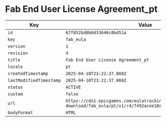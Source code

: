 # Fab End User License Agreement_pt

| Key | Value |
| --- | ----- |
| `id` | `67f852bd0b0d33646c0bd51a` |
| `key` | `fab_eula` |
| `version` | `1` |
| `revision` | `4` |
| `title` | `Fab End User License Agreement_pt` |
| `locale` | `pt` |
| `createdTimestamp` | `2025-04-10T23:22:37.068Z` |
| `lastModifiedTimestamp` | `2025-04-10T23:22:37.068Z` |
| `status` | `ACTIVE` |
| `custom` | `false` |
| `url` | `https://cdn1.epicgames.com/eulatracking-download/fab_eula/pt/v1/r4/7492acee18a5ceba9fce5c2f4a7a2741.pdf` |
| `bodyFormat` | `HTML` |
